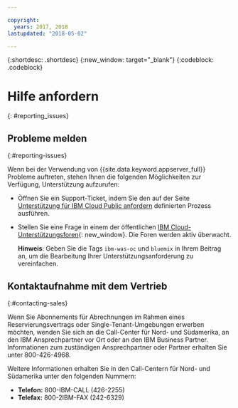 ```yaml
---

copyright:
  years: 2017, 2018
lastupdated: "2018-05-02"

---
```


{:shortdesc: .shortdesc}
{:new_window: target="_blank"}
{:codeblock: .codeblock}

# Hilfe anfordern
{: #reporting_issues}


## Probleme melden
{:#reporting-issues}

Wenn bei der Verwendung von {{site.data.keyword.appserver_full}} Probleme auftreten, stehen Ihnen die folgenden Möglichkeiten zur Verfügung, Unterstützung aufzurufen:

* Öffnen Sie ein Support-Ticket, indem Sie den auf der Seite [Unterstützung für IBM Cloud Public anfordern](/docs/support/index.html#contacting-support) definierten Prozess ausführen.
* Stellen Sie eine Frage in einem der öffentlichen [IBM Cloud-Unterstützungsforen](https://developer.ibm.com/bluemix/support/){: new_window}. Die Foren werden aktiv überwacht.

  **Hinweis**: Geben Sie die Tags `ibm-was-oc` und `bluemix` in Ihrem Beitrag an, um die Bearbeitung Ihrer Unterstützungsanforderung zu vereinfachen.

## Kontaktaufnahme mit dem Vertrieb
{:#contacting-sales}

Wenn Sie Abonnements für Abrechnungen im Rahmen eines Reservierungsvertrags oder Single-Tenant-Umgebungen erwerben möchten, wenden Sie sich an die Call-Center für Nord- und Südamerika, an den IBM Ansprechpartner vor Ort oder an den IBM Business Partner. Informationen zum zuständigen Ansprechpartner oder Partner erhalten Sie unter 800-426-4968.

Weitere Informationen erhalten Sie in den Call-Centern für Nord- und Südamerika unter den folgenden Nummern:
* **Telefon:** 800-IBM-CALL (426-2255)
* **Telefax:** 800-2IBM-FAX (242-6329)
